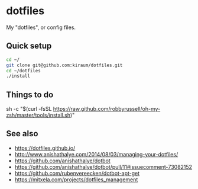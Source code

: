 # dotfiles

My "dotfiles", or config files.

## Quick setup

```bash
cd ~/
git clone git@github.com:kiraum/dotfiles.git
cd ~/dotfiles
./install
```

## Things to do


sh -c "$(curl -fsSL https://raw.github.com/robbyrussell/oh-my-zsh/master/tools/install.sh)"



## See also

* <https://dotfiles.github.io/>
* <http://www.anishathalye.com/2014/08/03/managing-your-dotfiles/>
* <https://github.com/anishathalye/dotbot>
* <https://github.com/anishathalye/dotbot/pull/11#issuecomment-73082152>
* <https://github.com/rubenvereecken/dotbot-apt-get>
* <https://mitxela.com/projects/dotfiles_management>


